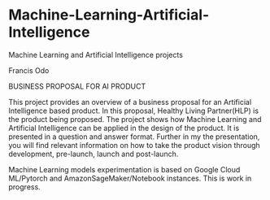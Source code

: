 # Machine-Learning-Artificial-IntelIigence
Machine Learning and Artificial Intelligence projects

Francis Odo

BUSINESS PROPOSAL FOR AI PRODUCT

This project provides an overview of a business proposal for an Artificial Intelligence based product. In this proposal, Healthy Living Partner(HLP) is the product being proposed. The project shows how Machine Learning and Artificial Intelligence can be applied in the design of the product. It is presented in a question and answer format.
Further in my the presentation, you will find relevant information on how to take the product vision through development, pre-launch, launch and post-launch.

Machine Learning models experimentation is based on Google Cloud ML/Pytorch and AmazonSageMaker/Notebook instances. This is work in progress.
